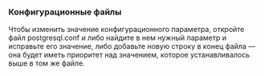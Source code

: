 ### Конфигурационные файлы

Чтобы изменить значение конфигурационного параметра,
откройте файл postgresql.conf и либо найдите в нем нужный параметр и исправьте его значение, либо добавьте
новую строку в конец файла — она будет иметь приоритет над значением, которое устанавливалось выше в том
же файле.
